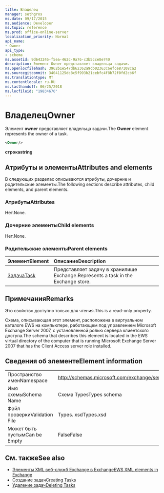 ```yaml
---
title: Владелец
manager: sethgros
ms.date: 09/17/2015
ms.audience: Developer
ms.topic: reference
ms.prod: office-online-server
localization_priority: Normal
api_name:
- Owner
api_type:
- schema
ms.assetid: 9d643246-f5ea-462c-9a76-c3b5cce8e740
description: Элемент Owner представляет владельца задачи.
ms.openlocfilehash: 3962b1e547db62362a9cb02363c6efce87108ca2
ms.sourcegitcommit: 34041125dc8c5f993b21cebfc4f8b72f0fd2cb6f
ms.translationtype: MT
ms.contentlocale: ru-RU
ms.lasthandoff: 06/25/2018
ms.locfileid: "19834676"
---
```

# <a name="owner"></a><span data-ttu-id="859f2-103">Владелец</span><span class="sxs-lookup"><span data-stu-id="859f2-103">Owner</span></span>

<span data-ttu-id="859f2-104">Элемент **owner** представляет владельца задачи.</span><span class="sxs-lookup"><span data-stu-id="859f2-104">The **Owner** element represents the owner of a task.</span></span> 
  
```xml
<Owner/>
```

<span data-ttu-id="859f2-105">**строка**</span><span class="sxs-lookup"><span data-stu-id="859f2-105">**string**</span></span>

## <a name="attributes-and-elements"></a><span data-ttu-id="859f2-106">Атрибуты и элементы</span><span class="sxs-lookup"><span data-stu-id="859f2-106">Attributes and elements</span></span>

<span data-ttu-id="859f2-107">В следующих разделах описываются атрибуты, дочерние и родительские элементы.</span><span class="sxs-lookup"><span data-stu-id="859f2-107">The following sections describe attributes, child elements, and parent elements.</span></span>
  
### <a name="attributes"></a><span data-ttu-id="859f2-108">Атрибуты</span><span class="sxs-lookup"><span data-stu-id="859f2-108">Attributes</span></span>

<span data-ttu-id="859f2-109">Нет.</span><span class="sxs-lookup"><span data-stu-id="859f2-109">None.</span></span>
  
### <a name="child-elements"></a><span data-ttu-id="859f2-110">Дочерние элементы</span><span class="sxs-lookup"><span data-stu-id="859f2-110">Child elements</span></span>

<span data-ttu-id="859f2-111">Нет.</span><span class="sxs-lookup"><span data-stu-id="859f2-111">None.</span></span>
  
### <a name="parent-elements"></a><span data-ttu-id="859f2-112">Родительские элементы</span><span class="sxs-lookup"><span data-stu-id="859f2-112">Parent elements</span></span>

|<span data-ttu-id="859f2-113">**Элемент**</span><span class="sxs-lookup"><span data-stu-id="859f2-113">**Element**</span></span>|<span data-ttu-id="859f2-114">**Описание**</span><span class="sxs-lookup"><span data-stu-id="859f2-114">**Description**</span></span>|
|:-----|:-----|
|[<span data-ttu-id="859f2-115">Задача</span><span class="sxs-lookup"><span data-stu-id="859f2-115">Task</span></span>](task.md) <br/> |<span data-ttu-id="859f2-116">Представляет задачу в хранилище Exchange.</span><span class="sxs-lookup"><span data-stu-id="859f2-116">Represents a task in the Exchange store.</span></span>  <br/> |
   
## <a name="remarks"></a><span data-ttu-id="859f2-117">Примечания</span><span class="sxs-lookup"><span data-stu-id="859f2-117">Remarks</span></span>

<span data-ttu-id="859f2-118">Это свойство доступно только для чтения.</span><span class="sxs-lookup"><span data-stu-id="859f2-118">This is a read-only property.</span></span>
  
<span data-ttu-id="859f2-119">Схема, описывающая этот элемент, расположена в виртуальном каталоге EWS на компьютере, работающем под управлением Microsoft Exchange Server 2007, с установленной ролью сервера клиентского доступа.</span><span class="sxs-lookup"><span data-stu-id="859f2-119">The schema that describes this element is located in the EWS virtual directory of the computer that is running Microsoft Exchange Server 2007 that has the Client Access server role installed.</span></span>
  
## <a name="element-information"></a><span data-ttu-id="859f2-120">Сведения об элементе</span><span class="sxs-lookup"><span data-stu-id="859f2-120">Element information</span></span>

|||
|:-----|:-----|
|<span data-ttu-id="859f2-121">Пространство имен</span><span class="sxs-lookup"><span data-stu-id="859f2-121">Namespace</span></span>  <br/> |http://schemas.microsoft.com/exchange/services/2006/types  <br/> |
|<span data-ttu-id="859f2-122">Имя схемы</span><span class="sxs-lookup"><span data-stu-id="859f2-122">Schema Name</span></span>  <br/> |<span data-ttu-id="859f2-123">Схема Types</span><span class="sxs-lookup"><span data-stu-id="859f2-123">Types schema</span></span>  <br/> |
|<span data-ttu-id="859f2-124">Файл проверки</span><span class="sxs-lookup"><span data-stu-id="859f2-124">Validation File</span></span>  <br/> |<span data-ttu-id="859f2-125">Types. xsd</span><span class="sxs-lookup"><span data-stu-id="859f2-125">Types.xsd</span></span>  <br/> |
|<span data-ttu-id="859f2-126">Может быть пустым</span><span class="sxs-lookup"><span data-stu-id="859f2-126">Can be Empty</span></span>  <br/> |<span data-ttu-id="859f2-127">False</span><span class="sxs-lookup"><span data-stu-id="859f2-127">False</span></span>  <br/> |
   
## <a name="see-also"></a><span data-ttu-id="859f2-128">См. также</span><span class="sxs-lookup"><span data-stu-id="859f2-128">See also</span></span>

- [<span data-ttu-id="859f2-129">Элементы XML веб-служб Exchange в Exchange</span><span class="sxs-lookup"><span data-stu-id="859f2-129">EWS XML elements in Exchange</span></span>](ews-xml-elements-in-exchange.md)
- [<span data-ttu-id="859f2-130">Создание задач</span><span class="sxs-lookup"><span data-stu-id="859f2-130">Creating Tasks</span></span>](http://msdn.microsoft.com/library/0ef97334-e8a0-4f67-a23a-dd9e2bbad49f%28Office.15%29.aspx) 
- [<span data-ttu-id="859f2-131">Удаление задач</span><span class="sxs-lookup"><span data-stu-id="859f2-131">Deleting Tasks</span></span>](http://msdn.microsoft.com/library/a3d7e25f-8a35-4901-b1d9-d31f418ab340%28Office.15%29.aspx)

